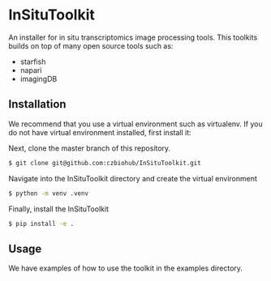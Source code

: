 # InSituToolkit
An installer for in situ transcriptomics image processing tools. This toolkits builds on top of many open source tools such as:
- starfish
- napari
- imagingDB

## Installation
We recommend that you use a virtual environment such as virtualenv. If you do not have virtual environment installed, first install it:

Next, clone the master branch of this repository.
```sh
$ git clone git@github.com:czbiohub/InSituToolkit.git
```
Navigate into the InSituToolkit directory and create the virtual environment
```sh
$ python -m venv .venv
```

Finally, install the InSituToolkit
```sh
$ pip install -e .
```

## Usage
We have examples of how to use the toolkit in the examples directory.
